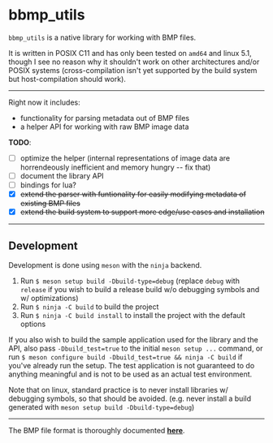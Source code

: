 # bbmp_utils

`bbmp_utils` is a native library for working with BMP files.

It is written in POSIX C11 and has only been tested on `amd64` and linux 5.1, though I see no reason why it shouldn't work on other architectures and/or POSIX systems (cross-compilation isn't yet supported by the build system but host-compilation should work).

---

Right now it includes:

* functionality for parsing metadata out of BMP files
* a helper API for working with raw BMP image data

**TODO**: 

* [ ] optimize the helper (internal representations of image data are horrendeously inefficient and memory hungry -- fix that)
* [ ] document the library API
* [ ] bindings for lua?
* [x] ~~extend the parser with funtionality for easily modifying metadata of existing BMP files~~
* [x] ~~extend the build system to support more edge/use cases and installation~~

---

## Development

Development is done using `meson` with the `ninja` backend.

1. Run `$ meson setup build -Dbuild-type=debug` (replace `debug` with `release` if you wish to build a release build w/o debugging symbols and w/ optimizations)
2. Run `$ ninja -C build` to build the project
3. Run `$ ninja -C build install` to install the project with the default options

If you also wish to build the sample application used for the library and the API, also pass `-Dbuild_test=true` to the initial `meson setup ...` command, or run `$ meson configure build -Dbuild_test=true && ninja -C build` if you've already run the setup.
The test application is not guaranteed to do anything meaningful and is not to be used as an actual test environment.

Note that on linux, standard practice is to never install libraries w/ debugging symbols, so that should be avoided. (e.g. never install a build generated with `meson setup build -Dbuild-type=debug`)

---

The BMP file format is thoroughly documented [**here**](https://en.wikipedia.org/wiki/BMP_file_format).

